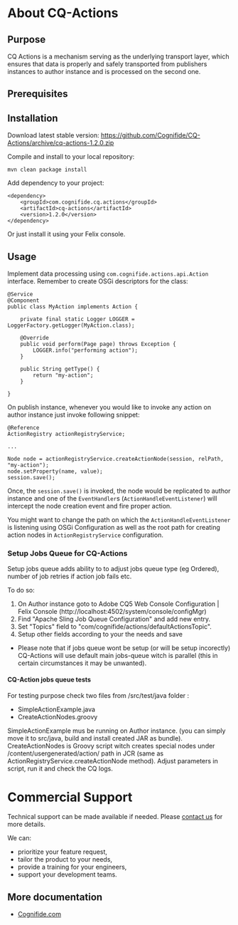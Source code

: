 # About CQ-Actions

## Purpose

CQ Actions is a mechanism serving as the underlying transport layer, which ensures that data is properly and safely transported from publishers instances to author instance and is processed on the second one. 

## Prerequisites

## Installation

Download latest stable version: https://github.com/Cognifide/CQ-Actions/archive/cq-actions-1.2.0.zip

Compile and install to your local repository:

    mvn clean package install

Add dependency to your project:

    <dependency>
        <groupId>com.cognifide.cq.actions</groupId>
        <artifactId>cq-actions</artifactId>
        <version>1.2.0</version>
    </dependency>

Or just install it using your Felix console.

## Usage

Implement data processing using `com.cognifide.actions.api.Action` interface. Remember to create OSGi descriptors for the class:

    @Service
    @Component
    public class MyAction implements Action {

        private final static Logger LOGGER = LoggerFactory.getLogger(MyAction.class);

        @Override
        public void perform(Page page) throws Exception {
            LOGGER.info("performing action");
        }

        public String getType() {
            return "my-action";
        }

    }

On publish instance, whenever you would like to invoke any action on author instance just invoke following snippet:

    @Reference
    ActionRegistry actionRegistryService;

    ...

    Node node = actionRegistryService.createActionNode(session, relPath, "my-action");
    node.setProperty(name, value);
    session.save();

Once, the `session.save()` is invoked, the node would be replicated to author instance and one of the `EventHandler`s (`ActionHandleEventListener`) will intercept the node creation event and fire proper action.

You might want to change the path on which the `ActionHandleEventListener` is listening using OSGi Configuration as well as the root path for creating action nodes in `ActionRegistryService` configuration.

### Setup Jobs Queue for CQ-Actions
Setup jobs queue adds ability to to adjust jobs queue type (eg Ordered), number of job retries if action job fails etc.

To do so:

1. On Author instance goto to Adobe CQ5 Web Console Configuration | Felix Console (http://localhost:4502/system/console/configMgr)
2. Find "Apache Sling Job Queue Configuration" and add new entry.
3. Set "Topics" field to "com/cognifide/actions/defaultActionsTopic".
4. Setup other fields according to your the needs and save

* Please note that if jobs queue wont be setup (or will be setup incorectly) CQ-Actions will use default main jobs-queue witch is parallel (this in certain circumstances it may be unwanted).

#### CQ-Action jobs queue tests

For testing purpose  check two files from /src/test/java folder :

* SimpleActionExample.java
* CreateActionNodes.groovy 

SimpleActionExample mus be running on Author instance. (you can simply move it to src/java, build and install created JAR as bundle).
CreateActionNodes is Groovy script witch creates special nodes under /content/usergenerated/action/ path in JCR (same as ActionRegistryService.createActionNode method).
Adjust parameters in script, run it and check the CQ logs.

# Commercial Support

Technical support can be made available if needed. Please [contact us](https://www.cognifide.com/get-in-touch/) for more details.

We can:

* prioritize your feature request,
* tailor the product to your needs,
* provide a training for your engineers,
* support your development teams.

More documentation
------------------
* [Cognifide.com](http://cognifide.com)
